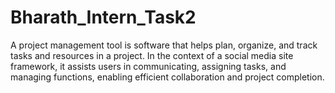 # Bharath_Intern_Task2
A project management tool is software that helps plan, organize, and track tasks and resources in a project. In the context of a social media site framework, it assists users in communicating, assigning tasks, and managing functions, enabling efficient collaboration and project completion.
